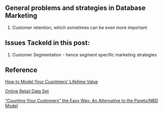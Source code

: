 General problems and strategies in Database Marketing
---
1. Customer retention, which sometimes can be even more important 

Issues Tackeld in this post:
---
1. Customer Segmentation - hence segment specific marketing strategies



Reference
---
[How to Model Your Cusotmers' Lifetime Value](http://www.internetrix.com.au/blog/how-to-model-customer-lifetime-value/)

[Online Retail Data Set](http://archive.ics.uci.edu/ml/datasets/online+retail)

[“Counting Your Customers” the Easy Way: An Alternative to the Pareto/NBD Model](http://mktg.uni-svishtov.bg/ivm/resources/Counting_Your_Customers.pdf)


